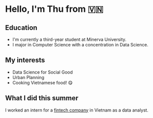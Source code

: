 # Hello, I'm Thu from 🇻🇳

## Education
- I'm currently a third-year student at Minerva University.
- I major in Computer Science with a concentration in Data Science.

## My interests
- Data Science for Social Good
- Urban Planning
- Cooking Vietnamese food! 😋

## What I did this summer
I worked an intern for a [fintech company](https://vietcetera.com/en/momo-hits-2-billion-valuation-becomes-vietnams-4th-unicorn-startup) in Vietnam as a data analyst.

